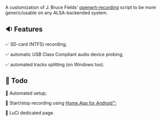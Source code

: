 A customization of J. Bruce Fields' [openwrt-recording](https://github.com/bfields/openwrt-recording#readme) script to be more generic/usable on any ALSA-backended system.

## :sound: Features

:white_check_mark: SD-card (NTFS) recording;

:white_check_mark: automatic USB Class Compliant audio device probing;

:white_check_mark: automated tracks splitting (on Windows too).

## :construction: Todo

:white_square_button: Automated setup;

:white_square_button: Start/stop recording using [Home App for Android™](https://github.com/Domi04151309/HomeApp#readme);

:white_square_button: LuCi dedicated page.
